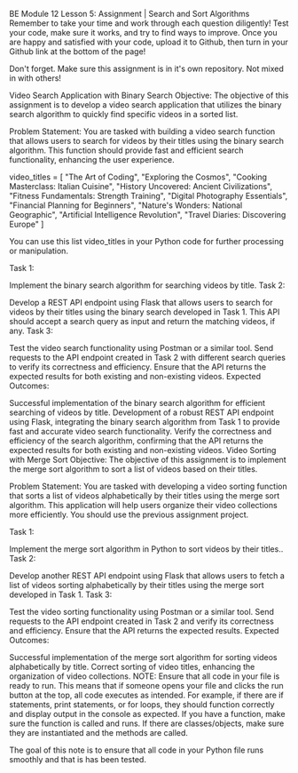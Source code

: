 BE Module 12 Lesson 5: Assignment | Search and Sort Algorithms
Remember to take your time and work through each question diligently! Test your code, make sure it works, and try to find ways to improve. Once you are happy and satisfied with your code, upload it to Github, then turn in your Github link at the bottom of the page!

Don't forget. Make sure this assignment is in it's own repository. Not mixed in with others!

Video Search Application with Binary Search
Objective: The objective of this assignment is to develop a video search application that utilizes the binary search algorithm to quickly find specific videos in a sorted list.

Problem Statement: You are tasked with building a video search function that allows users to search for videos by their titles using the binary search algorithm. This function should provide fast and efficient search functionality, enhancing the user experience.

video_titles = [
    "The Art of Coding",
    "Exploring the Cosmos",
    "Cooking Masterclass: Italian Cuisine",
    "History Uncovered: Ancient Civilizations",
    "Fitness Fundamentals: Strength Training",
    "Digital Photography Essentials",
    "Financial Planning for Beginners",
    "Nature's Wonders: National Geographic",
    "Artificial Intelligence Revolution",
    "Travel Diaries: Discovering Europe"
]

You can use this list video_titles in your Python code for further processing or manipulation.

Task 1:

Implement the binary search algorithm for searching videos by title.
Task 2:

Develop a REST API endpoint using Flask that allows users to search for videos by their titles using the binary search developed in Task 1. This API should accept a search query as input and return the matching videos, if any.
Task 3:

Test the video search functionality using Postman or a similar tool. Send requests to the API endpoint created in Task 2 with different search queries to verify its correctness and efficiency. Ensure that the API returns the expected results for both existing and non-existing videos.
Expected Outcomes:

Successful implementation of the binary search algorithm for efficient searching of videos by title.
Development of a robust REST API endpoint using Flask, integrating the binary search algorithm from Task 1 to provide fast and accurate video search functionality.
Verify the correctness and efficiency of the search algorithm, confirming that the API returns the expected results for both existing and non-existing videos.
Video Sorting with Merge Sort
Objective: The objective of this assignment is to implement the merge sort algorithm to sort a list of videos based on their titles.

Problem Statement: You are tasked with developing a video sorting function that sorts a list of videos alphabetically by their titles using the merge sort algorithm. This application will help users organize their video collections more efficiently. You should use the previous assignment project.

Task 1:

Implement the merge sort algorithm in Python to sort videos by their titles..
Task 2:

Develop another REST API endpoint using Flask that allows users to fetch a list of videos sorting alphabetically by their titles using the merge sort developed in Task 1.
Task 3:

Test the video sorting functionality using Postman or a similar tool. Send requests to the API endpoint created in Task 2 and verify its correctness and efficiency. Ensure that the API returns the expected results.
Expected Outcomes:

Successful implementation of the merge sort algorithm for sorting videos alphabetically by title.
Correct sorting of video titles, enhancing the organization of video collections.
NOTE: Ensure that all code in your file is ready to run. This means that if someone opens your file and clicks the run button at the top, all code executes as intended. For example, if there are if statements, print statements, or for loops, they should function correctly and display output in the console as expected. If you have a function, make sure the function is called and runs. If there are classes/objects, make sure they are instantiated and the methods are called.

The goal of this note is to ensure that all code in your Python file runs smoothly and that is has been tested.
